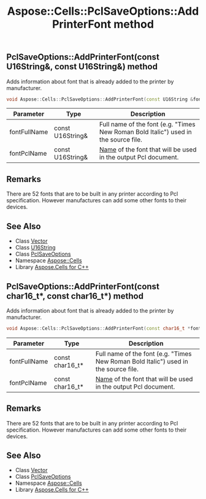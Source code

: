 ﻿---
title: Aspose::Cells::PclSaveOptions::AddPrinterFont method
linktitle: AddPrinterFont
second_title: Aspose.Cells for C++ API Reference
description: 'Aspose::Cells::PclSaveOptions::AddPrinterFont method. Adds information about font that is already added to the printer by manufacturer in C++.'
type: docs
weight: 600
url: /cpp/aspose.cells/pclsaveoptions/addprinterfont/
---
## PclSaveOptions::AddPrinterFont(const U16String\&, const U16String\&) method


Adds information about font that is already added to the printer by manufacturer.

```cpp
void Aspose::Cells::PclSaveOptions::AddPrinterFont(const U16String &fontFullName, const U16String &fontPclName)
```


| Parameter | Type | Description |
| --- | --- | --- |
| fontFullName | const U16String\& | Full name of the font (e.g. "Times New Roman Bold Italic") used in the source file. |
| fontPclName | const U16String\& | [Name](../../name/) of the font that will be used in the output Pcl document. |
## Remarks



There are 52 fonts that are to be built in any printer according to Pcl specification. However manufactures can add some other fonts to their devices. 
## See Also

* Class [Vector](../../vector/)
* Class [U16String](../../u16string/)
* Class [PclSaveOptions](../)
* Namespace [Aspose::Cells](../../)
* Library [Aspose.Cells for C++](../../../)
## PclSaveOptions::AddPrinterFont(const char16_t*, const char16_t*) method


Adds information about font that is already added to the printer by manufacturer.

```cpp
void Aspose::Cells::PclSaveOptions::AddPrinterFont(const char16_t *fontFullName, const char16_t *fontPclName)
```


| Parameter | Type | Description |
| --- | --- | --- |
| fontFullName | const char16_t* | Full name of the font (e.g. "Times New Roman Bold Italic") used in the source file. |
| fontPclName | const char16_t* | [Name](../../name/) of the font that will be used in the output Pcl document. |
## Remarks



There are 52 fonts that are to be built in any printer according to Pcl specification. However manufactures can add some other fonts to their devices. 
## See Also

* Class [Vector](../../vector/)
* Class [PclSaveOptions](../)
* Namespace [Aspose::Cells](../../)
* Library [Aspose.Cells for C++](../../../)
